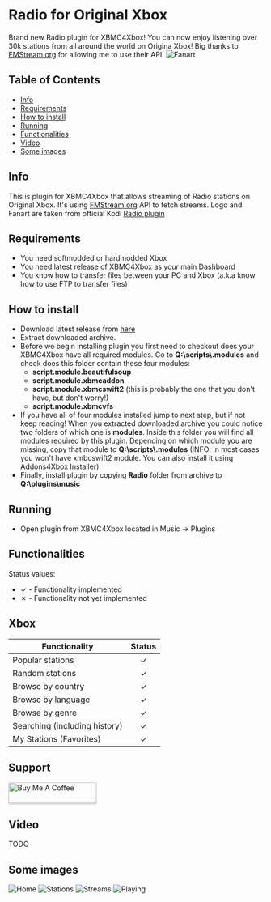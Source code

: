 # Radio for Original Xbox
Brand new Radio plugin for XBMC4Xbox! You can now enjoy listening over 30k stations from all around the world on Origina Xbox! Big thanks to [FMStream.org](http://fmstream.org) for allowing me to use their API.
![Fanart](https://github.com/antonic901/xbox-radio/blob/master/images/screenshot003.bmp?raw=true)

## Table of Contents
- [Info](#info)
- [Requirements](#requirements)
- [How to install](#how-to-install)
- [Running](#running)
- [Functionalities](#functionalities)
- [Video](#video)
- [Some images](#some-images)

## Info
This is plugin for XBMC4Xbox that allows streaming of Radio stations on Original Xbox. It's using [FMStream.org](http://fmstream.org) API to fetch streams. Logo and Fanart are taken from official Kodi [Radio plugin](https://github.com/XBMC-Addons/plugin.audio.radio_de)

## Requirements
 - You need softmodded or hardmodded Xbox
 - You need latest release of [XBMC4Xbox](https://www.dropbox.com/sh/8mcip8xsfe1zjap/AABSR3_toPPiFn-7OqwQY_JIa) as your main Dashboard
 - You know how to transfer files between your PC and Xbox (a.k.a know how to use FTP to transfer files)

## How to install
 - Download latest release from [here](https://github.com/antonic901/xbox-radio/releases)
 - Extract downloaded archive.
 - Before we begin installing plugin you first need to checkout does your XBMC4Xbox have all required modules. Go to **Q:\scripts\\.modules** and check does this folder contain these four modules:
    + **script.module.beautifulsoup**
    + **script.module.xbmcaddon**
    + **script.module.xbmcswift2** (this is probably the one that you don't have, but don't worry!)
    + **script.module.xbmcvfs**
 - If you have all of four modules installed jump to next step, but if not keep reading! When you extracted downloaded archive you could notice two folders of which one is **modules**. Inside this folder you will find all modules required by this plugin. Depending on which module you are missing, copy that module to **Q:\scripts\\.modules** (INFO: in most cases you won't have xmbcswift2 module. You can also install it using Addons4Xbox Installer)
 - Finally, install plugin by copying **Radio** folder from archive to **Q:\plugins\music**

## Running
- Open plugin from XBMC4Xbox located in Music -> Plugins
## Functionalities
Status values:
- ✓ - Functionality implemented
- ✗ - Functionality not yet implemented

## Xbox
| Functionality                                     | Status |
|---------------------------------------------------|:------:|
| Popular stations|   ✓    |
| Random stations                                    |   ✓    |
| Browse by country                                  |   ✓    |
| Browse by language               |   ✓    |
| Browse by genre                                    |   ✓    |
| Searching (including history)|   ✓    |
| My Stations (Favorites)            |   ✓    |

## Support
<a href="https://www.buymeacoffee.com/antonic901" target="_blank"><img src="https://www.buymeacoffee.com/assets/img/custom_images/orange_img.png" alt="Buy Me A Coffee" style="height: 41px !important;width: 174px !important;box-shadow: 0px 3px 2px 0px rgba(190, 190, 190, 0.5) !important;-webkit-box-shadow: 0px 3px 2px 0px rgba(190, 190, 190, 0.5) !important;" ></a>

## Video
TODO
## Some images
![Home](https://github.com/antonic901/xbox-radio/blob/master/images/screenshot000.bmp?raw=true)
![Stations](https://github.com/antonic901/xbox-radio/blob/master/images/screenshot001.bmp?raw=true)
![Streams](https://github.com/antonic901/xbox-radio/blob/master/images/screenshot002.bmp?raw=true)
![Playing](https://github.com/antonic901/xbox-radio/blob/master/images/screenshot003.bmp?raw=true)
